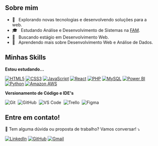 ## **Sobre mim**

- 🤔 &nbsp; Explorando novas tecnologias e desenvolvendo soluções para a web.
- 🎓 &nbsp; Estudando Análise e Desenvolvimento de Sistemas na <a href="https://vemprafam.com.br/">FAM</a>.
- 💼 &nbsp; Buscando estágio em Desenvolvimento Web.
- 🌱 &nbsp; Aprendendo mais sobre Desenvolvimento Web e Análise de Dados.

## **Minhas Skills**

**Estou estudando...**

[![HTML5](https://img.shields.io/badge/HTML5-%23E34F26.svg?&style=for-the-badge&logo=html5&logoColor=white&size=20)](#)
[![CSS3](https://img.shields.io/badge/CSS3-%231572B6.svg?&style=for-the-badge&logo=css3&logoColor=white&size=20)](#)
[![JavaScript](https://img.shields.io/badge/JavaScript-%23323330.svg?&style=for-the-badge&logo=javascript&logoColor=%23F7DF1E&size=20)](#)
[![React](https://img.shields.io/badge/React-%2320232a.svg?&style=for-the-badge&logo=react&logoColor=%2361DAFB&size=20)](#)
[![PHP](https://img.shields.io/badge/PHP-%23777BB4.svg?&style=for-the-badge&logo=php&logoColor=white&size=20)](#)
[![MySQL](https://img.shields.io/badge/-MySQL-4479A1?style=for-the-badge&logo=mysql&logoColor=ffffff)](#)
[![Power BI](https://img.shields.io/badge/Power%20BI-%23F2C811.svg?&style=for-the-badge&logo=powerbi&logoColor=black&size=20)](#)
[![Python](https://img.shields.io/badge/Python-%233776AB.svg?&style=for-the-badge&logo=python&logoColor=white&size=20)](#)
[![Amazon AWS](https://img.shields.io/badge/AWS-%23FF9900.svg?&style=for-the-badge&logo=amazonaws&logoColor=white&size=20)](#)

**Versionamento de Código e IDE's**

![Git](https://img.shields.io/badge/-Git-F05032?logo=git&logoColor=white&style=flat-square)&nbsp; ![GitHub](https://img.shields.io/badge/-GitHub-1E1E1E?logo=github&logoColor=white&style=flat-square)&nbsp; ![VS Code](https://img.shields.io/badge/-VS_Code-007ACC?logo=visual-studio-code&logoColor=white&style=flat-square)&nbsp; ![Trello](https://img.shields.io/badge/-Trello-0079BF?logo=trello&logoColor=white&style=flat-square)&nbsp; ![Figma](https://img.shields.io/badge/-Figma-1E1E1E?logo=figma&logoColor=white&style=flat-square)


## **Entre em contato!**
<p align="left">
  💌 Tem alguma dúvida ou proposta de trabalho? Vamos conversar! ⤵️
</p>

<p align="left">

[![LinkedIn](https://img.shields.io/badge/-LinkedIn-0077B5?style=flat-square&logo=linkedin&logoColor=white)](https://www.linkedin.com/in/coelhojulia48/)
[![GitHub](https://img.shields.io/badge/-GitHub-181717?style=flat-square&logo=github&logoColor=white)](https://github.com/coelhojulia)
[![Gmail](https://img.shields.io/badge/-Gmail-D14836?style=flat-square&logo=gmail&logoColor=white)](mailto:coelhojuliacv@gmail.com)

 </p>
